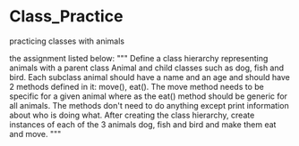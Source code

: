 # Class_Practice
practicing classes with animals

the assignment listed below:
"""
Define a class hierarchy representing animals with a parent class Animal
and child classes such as dog, fish and bird. Each subclass animal should have
a name and an age and should have 2 methods defined in it: move(), eat().
The move method needs to be specific for a given animal where as the
eat() method should be generic for all animals. The methods don't need to
do anything except print information about who is doing what.
After creating the class hierarchy, create instances of each of the 3 animals
dog, fish and bird and make them eat and move.
"""

